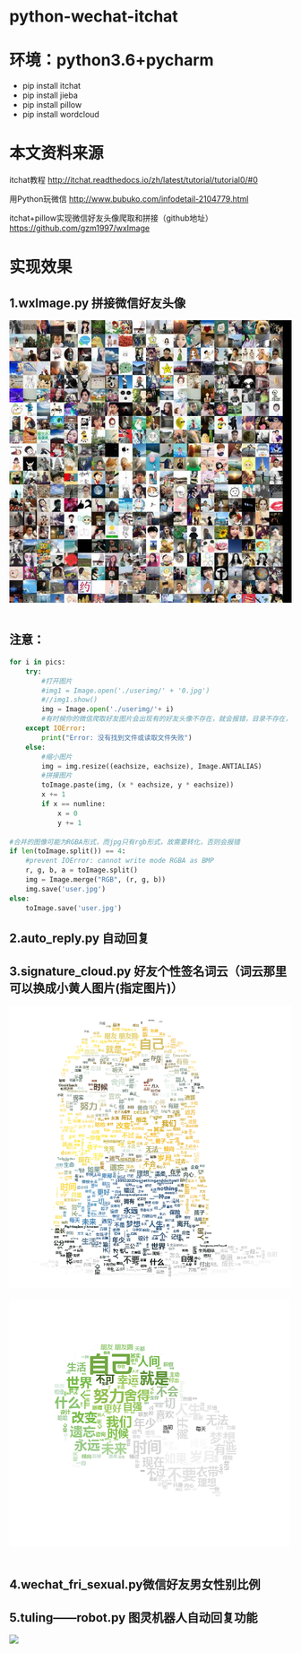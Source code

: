 # python-wechat-itchat
# 环境：python3.6+pycharm
- pip install itchat
- pip install jieba
- pip install pillow
- pip install wordcloud

# 本文资料来源
itchat教程
http://itchat.readthedocs.io/zh/latest/tutorial/tutorial0/#0

用Python玩微信
http://www.bubuko.com/infodetail-2104779.html

itchat+pillow实现微信好友头像爬取和拼接（github地址）
https://github.com/gzm1997/wxImage

# 实现效果
## 1.wxImage.py  拼接微信好友头像
![](https://github.com/vickey4/python_itchat_wechat/raw/master/user1.jpg)  
## 注意：

```python
for i in pics:
	try:
		#打开图片
		#img1 = Image.open('./userimg/' + '0.jpg')
		#//img1.show()
		img = Image.open('./userimg/'+ i)
		#有时候你的微信爬取好友图片会出现有的好友头像不存在，就会报错，目录不存在，这个时候你就根据console的错误提示，更新掉那张图片，然后再屏蔽掉爬取图片的那段代码即可
	except IOError:
		print("Error: 没有找到文件或读取文件失败")
	else:
		#缩小图片
		img = img.resize((eachsize, eachsize), Image.ANTIALIAS)
		#拼接图片
		toImage.paste(img, (x * eachsize, y * eachsize))
		x += 1
		if x == numline:
			x = 0
			y += 1

#合并的图像可能为RGBA形式，而jpg只有rgb形式，故需要转化，否则会报错
if len(toImage.split()) == 4:
    #prevent IOError: cannot write mode RGBA as BMP
    r, g, b, a = toImage.split()
    img = Image.merge("RGB", (r, g, b))
    img.save('user.jpg')
else:
	toImage.save('user.jpg')
```

## 2.auto_reply.py 自动回复

## 3.signature_cloud.py  好友个性签名词云（词云那里可以换成小黄人图片(指定图片)）
![](https://github.com/vickey4/python_itchat_wechat/raw/master/wechat_cloud.png)  
![](https://github.com/vickey4/python_itchat_wechat/raw/master/wechat_cloud1.png)  

## 4.wechat_fri_sexual.py微信好友男女性别比例

## 5.tuling——robot.py 图灵机器人自动回复功能
![](http://7xrip4.com1.z0.glb.clouddn.com/shiyanlou/itchat/2/demo.png?imageView/2/h/400/)
